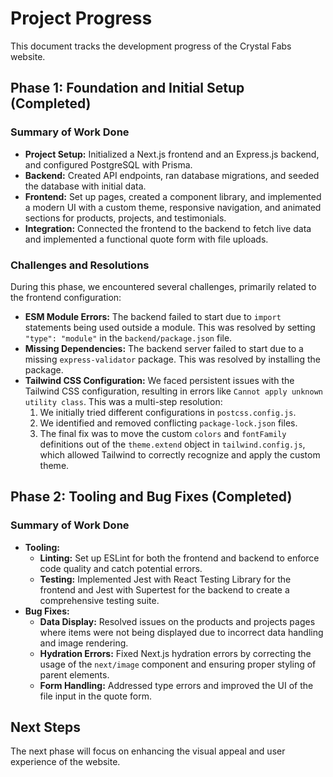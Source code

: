 # Project Progress

This document tracks the development progress of the Crystal Fabs website.

## Phase 1: Foundation and Initial Setup (Completed)

### Summary of Work Done

- **Project Setup:** Initialized a Next.js frontend and an Express.js backend, and configured PostgreSQL with Prisma.
- **Backend:** Created API endpoints, ran database migrations, and seeded the database with initial data.
- **Frontend:** Set up pages, created a component library, and implemented a modern UI with a custom theme, responsive navigation, and animated sections for products, projects, and testimonials.
- **Integration:** Connected the frontend to the backend to fetch live data and implemented a functional quote form with file uploads.

### Challenges and Resolutions

During this phase, we encountered several challenges, primarily related to the frontend configuration:

- **ESM Module Errors:** The backend failed to start due to `import` statements being used outside a module. This was resolved by setting `"type": "module"` in the `backend/package.json` file.
- **Missing Dependencies:** The backend server failed to start due to a missing `express-validator` package. This was resolved by installing the package.
- **Tailwind CSS Configuration:** We faced persistent issues with the Tailwind CSS configuration, resulting in errors like `Cannot apply unknown utility class`. This was a multi-step resolution:
  1.  We initially tried different configurations in `postcss.config.js`.
  2.  We identified and removed conflicting `package-lock.json` files.
  3.  The final fix was to move the custom `colors` and `fontFamily` definitions out of the `theme.extend` object in `tailwind.config.js`, which allowed Tailwind to correctly recognize and apply the custom theme.

## Phase 2: Tooling and Bug Fixes (Completed)

### Summary of Work Done

- **Tooling:**
  - **Linting:** Set up ESLint for both the frontend and backend to enforce code quality and catch potential errors.
  - **Testing:** Implemented Jest with React Testing Library for the frontend and Jest with Supertest for the backend to create a comprehensive testing suite.
- **Bug Fixes:**
  - **Data Display:** Resolved issues on the products and projects pages where items were not being displayed due to incorrect data handling and image rendering.
  - **Hydration Errors:** Fixed Next.js hydration errors by correcting the usage of the `next/image` component and ensuring proper styling of parent elements.
  - **Form Handling:** Addressed type errors and improved the UI of the file input in the quote form.

## Next Steps

The next phase will focus on enhancing the visual appeal and user experience of the website.